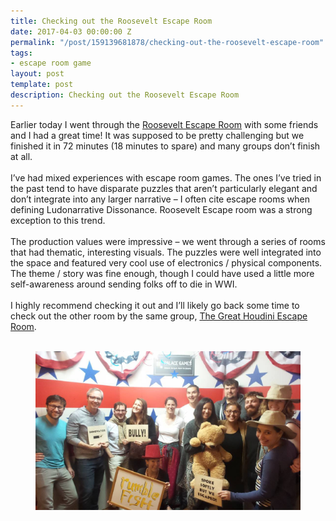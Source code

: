 ```yaml
---
title: Checking out the Roosevelt Escape Room
date: 2017-04-03 00:00:00 Z
permalink: "/post/159139681878/checking-out-the-roosevelt-escape-room"
tags:
- escape room game
layout: post
template: post
description: Checking out the Roosevelt Escape Room
---
```


<p>Earlier today I went through the <a href="https://roosevelt-escape.com/">Roosevelt Escape Room</a>&nbsp;with some friends and I had a great time! It was supposed to be pretty challenging but we finished it in 72 minutes (18 minutes to spare) and many groups don’t finish at all.&nbsp;<br><br>I’ve had mixed experiences with escape room games. The ones I’ve tried in the past tend to have disparate puzzles that aren’t particularly elegant and don’t integrate into any larger narrative – I often cite escape rooms when defining Ludonarrative Dissonance. Roosevelt Escape room was a strong exception to this trend.<br><br>The production values were impressive – we went through a series of rooms that had thematic, interesting visuals. The puzzles were well integrated into the space and featured very cool use of electronics / physical components. The theme / story was fine enough, though I could have used a little more self-awareness around sending folks off to die in WWI.<br><br>I highly recommend checking it out and I’ll likely go back some time to check out the other room by the same group, <a href="https://houdini-escape.com/">The Great Houdini Escape Room</a>.<br><br></p><figure data-orig-width="1080" data-orig-height="648" class="tmblr-full"><img src="/images/77aa2f9ec4c8bf386464eff619ad75765eecfa2b9c0031098082e690889ee195.png" data-orig-width="1080" data-orig-height="648"></figure>